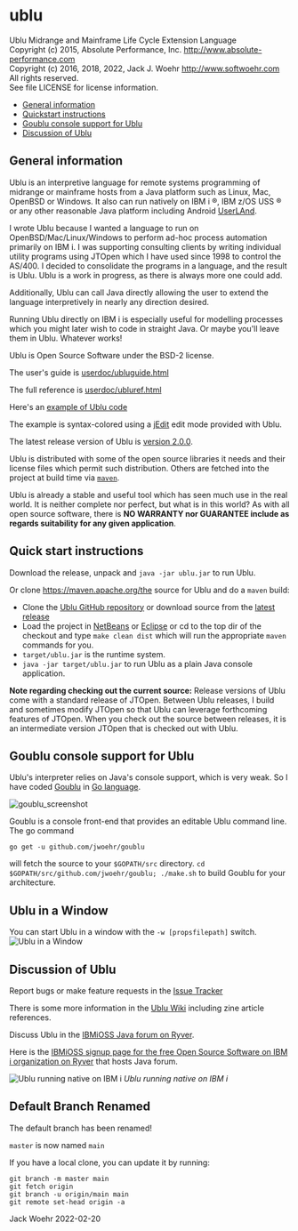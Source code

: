 # ublu
Ublu Midrange and Mainframe Life Cycle Extension Language<br>
Copyright (c) 2015, Absolute Performance, Inc. http://www.absolute-performance.com<br>
Copyright (c) 2016, 2018, 2022, Jack J. Woehr http://www.softwoehr.com<br>
All rights reserved.<br>
See file LICENSE for license information.

* <a href="#general">General information</a>
* <a href="#quickstart">Quickstart instructions</a>
* <a href="#goublu">Goublu console support for Ublu</a>
* <a href="#discussion">Discussion of Ublu</a>

<a name="general"></a>
## General information

Ublu is an interpretive language for remote systems programming of midrange or
mainframe hosts from a Java platform such as Linux, Mac, OpenBSD or Windows. It
also can run natively on IBM i ®, IBM z/OS USS ® or any other reasonable Java
platform including Android [UserLAnd](https://userland.tech/).

I wrote Ublu because I wanted a language to run on OpenBSD/Mac/Linux/Windows to
perform ad-hoc process automation primarily on IBM i. I was
supporting consulting clients by writing individual utility programs using JTOpen
which I have used since 1998 to control the AS/400. I decided to consolidate
the programs in a language, and the result is Ublu. Ublu is a work in progress,
as there is always more one could add.

Additionally, Ublu can call Java directly allowing the user to extend the
language interpretively in nearly any direction desired.

Running Ublu directly on IBM i is especially useful for modelling processes
which you might later wish to code in straight Java. Or maybe you'll leave them
in Ublu. Whatever works!

Ublu is Open Source Software under the BSD-2 license.

The user's guide is [userdoc/ubluguide.html](http://www.softwoehr.com/softwoehr/oss/ubludoc/ubluguide.html)

The full reference is [userdoc/ubluref.html](http://www.softwoehr.com/softwoehr/oss/ubludoc/ubluref.html)

Here's an [example of Ublu code](http://www.softwoehr.com/softwoehr/oss/ubludoc/jobstuff-example.html)

The example is syntax-colored using a [jEdit](https://jedit.org) edit mode provided with Ublu.

The latest release version of Ublu is [version 2.0.0](https://github.com/jwoehr/ublu/releases/tag/v2.0.0).

Ublu is distributed with some of the open source libraries it needs and their license files which permit such distribution.
Others are fetched into the project at build time via <a href="https://maven.apache.org/">`maven`</a>.

Ublu is already a stable and useful tool which has seen much use in the real world. It is neither complete nor perfect,
but what is in this world? As with all open source software, there is <b>NO WARRANTY nor GUARANTEE include as regards
suitability for any given application</b>.

<a name="quickstart"></a>
## Quick start instructions

Download the release, unpack and `java -jar ublu.jar` to run Ublu.

Or clone https://maven.apache.org/the source for Ublu and do a `maven` build:

* Clone the [Ublu GitHub repository](https://github.com/jwoehr/ublu.git) or download source from the [latest release](https://github.com/jwoehr/ublu/releases)
* Load the project in [NetBeans](http://www.netbeans.org) or [Eclipse](https://www.eclipse.org/) or cd to the top dir of the checkout and type `make clean dist` which will run the appropriate `maven` commands for you.
* `target/ublu.jar` is the runtime system.
* `java -jar target/ublu.jar` to run Ublu as a plain Java console application.

**Note regarding checking out the current source:** Release versions of Ublu come with a standard release of JTOpen.
Between Ublu releases, I build and sometimes modify JTOpen so that Ublu can leverage forthcoming features of JTOpen.
When you check out the source between releases, it is an intermediate version JTOpen that is checked out with Ublu.

<a name="goublu"></a>
## Goublu console support for Ublu

Ublu's interpreter relies on Java's console support, which is very weak.
So I have coded [Goublu](https://github.com/jwoehr/goublu) in [Go language](https://golang.org/).

![goublu_screenshot](https://user-images.githubusercontent.com/4604036/28322382-317d05fa-6b93-11e7-8457-b07eec2873af.png)

Goublu is a console front-end that provides an editable Ublu command line. The go command

`go get -u github.com/jwoehr/goublu`

will fetch the source to your `$GOPATH/src` directory. `cd $GOPATH/src/github.com/jwoehr/goublu; ./make.sh` to build Goublu for your architecture.

## Ublu in a Window
You can start Ublu in a window with the `-w [propsfilepath]` switch.
![Ublu in a Window](https://user-images.githubusercontent.com/4604036/27810879-ed42fa88-601c-11e7-9415-83437266c091.jpg)

## <a name="discussion">Discussion of Ublu</a>

Report bugs or make feature requests in the [Issue Tracker](https://github.com/jwoehr/ublu/issues)

There is some more information in the [Ublu Wiki](https://github.com/jwoehr/ublu/wiki) including zine article references.

Discuss Ublu in the [IBMiOSS Java forum on Ryver](https://ibmioss.ryver.com/index.html#forums/1057363).

Here is the [IBMiOSS signup page for the free Open Source Software on IBM i organization on Ryver](https://ibmioss.ryver.com/application/signup/members/9tJsXDG7_iSSi1Q)
that hosts Java forum.

![Ublu running native on IBM i](https://user-images.githubusercontent.com/4604036/30892141-33301764-a2f4-11e7-88e6-e7583866037e.jpg)
*_Ublu running native on IBM i_*

## Default Branch Renamed

The default branch has been renamed!

`master` is now named `main`

If you have a local clone, you can update it by running:
```
git branch -m master main
git fetch origin
git branch -u origin/main main
git remote set-head origin -a
```
Jack Woehr 2022-02-20

